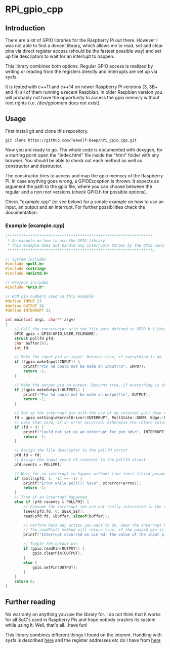# RPi_gpio_cpp


## Introduction

There are a lot of GPIO libraries for the Raspberry Pi out there. However I was not able to find a decent library, which allows me to read, set and clear pins via direct register access (should be the fastest possible way) and set up file descriptors to wait for an interrupt to happen.

This library combines both options. Regular GPIO access is realized by writing or reading from the registers directly and interrupts are set up via sysfs. 

It is tested with c++11 and c++14 on newer Raspberry Pi versions (3, 3B+ and 4) all of them running a recent Raspbian. In older Raspbian version you will probably not have the opportunity to access the gpio memory without root rights (i.e. /dev/gpiomem does not exist). 

## Usage

First install git and clone this repository. 

```
git clone https://github.com/Teawolf-beep/RPi_gpio_cpp.git
```

Now you are ready to go. The whole code is documented with doxygen, for a starting point open the "index.html" file inside the "html" folder with any browser. You should be able to check out each method as well as constructor and destructor.

The constructor tries to access and map the gpio memory of the Raspberry Pi. In case anything goes wrong, a GPIOException is thrown. It expects as argument the path to the gpio file, where you can choose between the regular and a non root versions (check GPIO.h for possible options). 

Check "example.cpp" (or see below) for a simple example on how to use an input, an output and an interrupt. For further possibilities check the documentation.

### Example (example.cpp)
```cpp
/****************************************************************
 * An example on how to use the GPIO library.
 * This example does not handle any interrupts thrown by the GPIO constructor!
 ****************************************************************/

// System includes
#include <poll.h>
#include <cstring>
#include <unistd.h>

// Project includes
#include "GPIO.h"

// BCM pin numbers used in this example
#define INPUT 23
#define OUTPUT 24
#define INTERRUPT 25

int main(int argc, char** argv)
{
    // Call the constructor with the file path defined in GPIO.h ("/dev/gpiomem")
    GPIO gpio = GPIO(GPIO_USER_FILENAME);
    struct pollfd pfd;
    char buffer[8];
    int fd;

    // Make the input pin an input. Returns true, if everything is ok. Otherwise an error occured
    if (!gpio.makeInput(INPUT)) {
        printf("Pin %d could not be made an input!\n", INPUT);
        return -1;
    }

    // Make the output pin an output. Returns true, if everything is ok. Otherwise an error occurred
    if (!gpio.makeOutput(OUTPUT)) {
        printf("Pin %d could not be made an output!\n", OUTPUT);
        return -1;
    }

    // Set up the interrupt pin with the use of an internal pull down resistor and rising edge activation
    fd = gpio.setSingleKernelDriver(INTERRUPT, PullState::DOWN, Edge::RISING);
    // Less than zero, if an error occurred. Otherwise the return value is the file descriptor we have to monitor
    if (fd < 0) {
        printf("Could not set up an interrupt for pin %d\n", INTERRUPT);
        return -1;
    }

    // Assign the file descriptor to the pollfd struct
    pfd.fd = fd;
    // Assign the input event of interest to the pollfd struct
    pfd.events = POLLPRI;

    // Wait for an interrupt to happen without time limit (third parameter). This thread will consume no unnecessary CPU power while inside poll()
    if (poll(&pfd, 1, -1) == -1) {
        printf("Error while poll(): %s\n", strerror(errno));
        return -1;
    }
    // True if an interrupt happened
    else if (pfd.revents & POLLPRI) {
        // Consume the interrupt (we are not really interested in the return value of read)
        lseek(pfd.fd, 0, SEEK_SET);
        read(pfd.fd, &buffer, sizeof(buffer));

        // Perform here any action you want to do, when the interrupt has happened!
        // The readPin() method will return true, if the passed pin is high, else it will return false
        printf("Interrupt occurred on pin %d! The value of the input pin is %s!\n", INTERRUPT, (gpio.readPin(INPUT)) ? "high" : "low");

        // Toggle the output pin
        if (gpio.readPin(OUTPUT)) {
            gpio.clearPin(OUTPUT);
        }
        else {
            gpio.setPin(OUTPUT);
        }
    }
    return 0;
}
```

## Further reading

No warranty on anything you use the library for. I do not think that it works for all SoC's used in Raspberry Pis and hope nobody crashes its system while using it. Well, that's all...have fun!

This library combines different things I found on the interent. Handling with sysfs is described [here](https://elinux.org/RPi_GPIO_Code_Samples#sysfs) and the register addresses etc do I have from [here](https://www.raspberrypi.org/app/uploads/2012/02/BCM2835-ARM-Peripherals.pdf)

